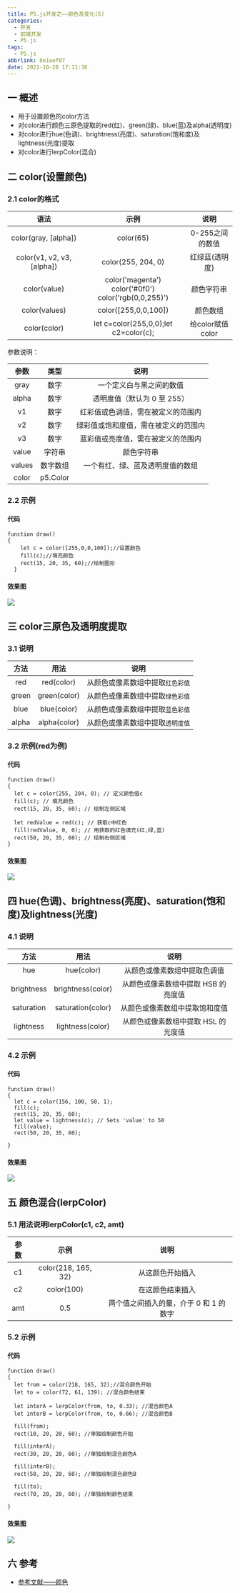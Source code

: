```yaml
---
title: P5.js开发之——颜色及变化(5)
categories:
  - 开发
  - 前端开发
  - P5.js
tags:
  - P5.js
abbrlink: 8e1aef07
date: 2021-10-28 17:11:38
---
```

## 一 概述

* 用于设置颜色的color方法
* 对color进行颜色三原色提取的red(红)、green(绿)、blue(蓝)及alpha(透明度)
* 对color进行hue(色调)、brightness(亮度)、saturation(饱和度)及lightness(光度)提取
* 对color进行lerpColor(混合)

<!--more-->

## 二  color(设置颜色)

### 2.1 color的格式

|            语法            |                            示例                            |       说明       |
| :------------------------: | :--------------------------------------------------------: | :--------------: |
|    color(gray, [alpha])    |                         color(65)                          | 0-255之间的数值  |
| color(v1, v2, v3, [alpha]) |                     color(255, 204, 0)                     |  红绿蓝(透明度)  |
|        color(value)        | color('magenta')<br>color('#0f0')<br>color('rgb(0,0,255)') |    颜色字符串    |
|       color(values)        |                    color([255,0,0,100])                    |     颜色数组     |
|        color(color)        |           let c=color(255,0,0);let c2=color(c);            | 给color赋值color |

参数说明：

|  参数  |   类型   |                 说明                 |
| :----: | :------: | :----------------------------------: |
|  gray  |   数字   |       一个定义白与黑之间的数值       |
| alpha  |   数字   |     透明度值（默认为 0 至 255）      |
|   v1   |   数字   |  红彩值或色调值，需在被定义的范围内  |
|   v2   |   数字   | 绿彩值或饱和度值，需在被定义的范围内 |
|   v3   |   数字   |  蓝彩值或亮度值，需在被定义的范围内  |
| value  |  字符串  |              颜色字符串              |
| values | 数字数组 |   一个有红、绿、蓝及透明度值的数组   |
| color  | p5.Color |                                      |

### 2.2 示例

#### 代码

```
function draw()
{
    let c = color([255,0,0,100]);//设置颜色
    fill(c);//填充颜色
    rect(15, 20, 35, 60);//绘制图形
  }
```

#### 效果图
![][1]

## 三 color三原色及透明度提取

### 3.1 说明

| 方法  |     用法     |               说明               |
| :---: | :----------: | :------------------------------: |
|  red  |  red(color)  | 从颜色或像素数组中提取`红色彩值` |
| green | green(color) | 从颜色或像素数组中提取`绿色彩值` |
| blue  | blue(color)  | 从颜色或像素数组中提取`蓝色彩值` |
| alpha | alpha(color) | 从颜色或像素数组中提取`透明度值` |

### 3.2 示例(red为例)

#### 代码

```
function draw()
{
  let c = color(255, 204, 0); // 定义颜色值c
  fill(c); // 填充颜色
  rect(15, 20, 35, 60); // 绘制左侧区域
  
  let redValue = red(c); // 获取c中红色
  fill(redValue, 0, 0); // 用获取的红色填充(红,绿,蓝)
  rect(50, 20, 35, 60); // 绘制右侧区域
}  
```

#### 效果图
![][2]

## 四 hue(色调)、brightness(亮度)、saturation(饱和度)及lightness(光度)

### 4.1 说明

|    方法    |       用法        |                说明                 |
| :--------: | :---------------: | :---------------------------------: |
|    hue     |    hue(color)     |    从颜色或像素数组中提取色调值     |
| brightness | brightness(color) | 从颜色或像素数组中提取 HSB 的亮度值 |
| saturation | saturation(color) |   从颜色或像素数组中提取饱和度值    |
| lightness  | lightness(color)  | 从颜色或像素数组中提取 HSL 的光度值 |

### 4.2 示例

#### 代码

```
function draw()
{
  let c = color(156, 100, 50, 1);
  fill(c);
  rect(15, 20, 35, 60);
  let value = lightness(c); // Sets 'value' to 50
  fill(value);
  rect(50, 20, 35, 60);
  
}  
```

#### 效果图
![][3]

## 五 颜色混合(lerpColor)

### 5.1 用法说明lerpColor(c1, c2, amt)

| 参数 |        示例         |                  说明                  |
| :--: | :-----------------: | :------------------------------------: |
|  c1  | color(218, 165, 32) |            从这颜色开始插入            |
|  c2  |     color(100)      |            在这颜色结束插入            |
| amt  |         0.5         | 两个值之间插入的量，介于 0 和 1 的数字 |

### 5.2 示例

#### 代码

```
function draw()
{
  let from = color(218, 165, 32);//混合颜色开始
  let to = color(72, 61, 139); //混合颜色结束

  let interA = lerpColor(from, to, 0.33); //混合颜色A
  let interB = lerpColor(from, to, 0.66); //混合颜色B

  fill(from);
  rect(10, 20, 20, 60); //单独绘制颜色开始

  fill(interA);
  rect(30, 20, 20, 60); //单独绘制混合颜色A

  fill(interB);
  rect(50, 20, 20, 60); //单独绘制混合颜色B

  fill(to);
  rect(70, 20, 20, 60); //单独绘制颜色结束
 
} 
```

#### 效果图
![][4]

## 六 参考
* [参考文献——颜色](https://p5js.org/zh-Hans/reference/#group-Color)




[1]:https://cdn.jsdelivr.net/gh/PGzxc/CDN@master/blog-p5js/p5js-color-sample-view.png
[2]:https://cdn.jsdelivr.net/gh/PGzxc/CDN@master/blog-p5js/p5js-color-red-get-view.png
[3]:https://cdn.jsdelivr.net/gh/PGzxc/CDN@master/blog-p5js/p5js-color-light-view.png
[4]:https://cdn.jsdelivr.net/gh/PGzxc/CDN@master/blog-p5js/p5js-color-lerpColor-view.png